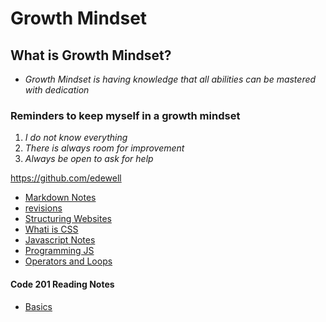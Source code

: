 # Growth Mindset

## What is Growth Mindset?
- *Growth Mindset is having knowledge that all abilities can be mastered with dedication*

### Reminders to keep myself in a growth mindset
1.  _I do not know everything_
2.  _There is always room for improvement_
3.  _Always be open to ask for help_


https://github.com/edewell

- [Markdown Notes](/reading-notes/MarkdownNotes)
- [revisions](/reading-notes/revisions)
- [Structuring Websites](/reading-notes/StructuringWebsites)
- [Whati is CSS](/reading-notes/WhatisCSS)
- [Javascript Notes](/reading-notes/Javascript)
- [Programming JS](/reading-notes/ProgrammingJS)
- [Operators and Loops](/reading-notes/OperatorsandLoops)

#### Code 201 Reading Notes
- [Basics](/reading-notes/basics)